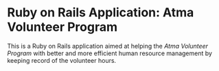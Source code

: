 # Ruby on Rails Application: Atma Volunteer Program

This is a Ruby on Rails application aimed at helping the *Atma Volunteer Program* with better and more efficient human resource management by keeping record of the volunteer hours.
